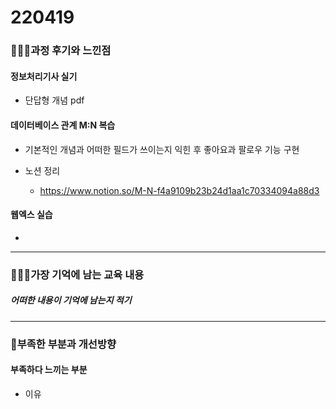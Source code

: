 # 220419

### 👨🏼‍🏫과정 후기와 느낀점

#### 정보처리기사 실기

- 단답형 개념 pdf



#### 데이터베이스 관계 M:N 복습

- 기본적인 개념과 어떠한 필드가 쓰이는지 익힌 후 좋아요과 팔로우 기능 구현

- 노션 정리
  - https://www.notion.so/M-N-f4a9109b23b24d1aa1c70334094a88d3



#### 웹엑스 실습

- 

---

### 💁🏼‍♂️가장 기억에 남는 교육 내용

##### 어떠한 내용이 기억에 남는지 적기

---

### 💫부족한 부분과 개선방향

#### 부족하다 느끼는 부분

- 이유
